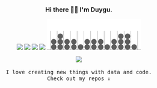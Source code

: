 <h3 align="center"> Hi there 👋🏼 I'm Duygu.</h3>

<div align="center">  
  <a href= "https://dduyg.github.io/" target="_blank"><img src="https://img.icons8.com/glyph-neue/32/1A1A1A/domain.png"/></a> <a href= "https://instagram.com/insert.data" target="_blank"><img src="https://img.icons8.com/fluency-systems-regular/32/null/instagram-new--v1.png"/></a> <a href= "https://medium.com/@dduyg" target="_blank"><img src="https://img.icons8.com/fluency-systems-filled/32/null/medium-logo.png"/></a> <a href= "https://ko-fi.com/dduyg" target="_blank"><img src="https://img.icons8.com/pastel-glyph/31/000000/like--v1.png"/></a> 
<img width="250" src="https://raw.githubusercontent.com/dduyg/miscellaneous/8ce1a83c9cf97ce9c933a0e442d2509027e76a22/bins-and-balls.gif"> 

![](https://komarev.com/ghpvc/?username=dduyg&color=98473E)

<samp>I love creating new things with data and code. <br> Check out my repos ↓</samp>

</div>
